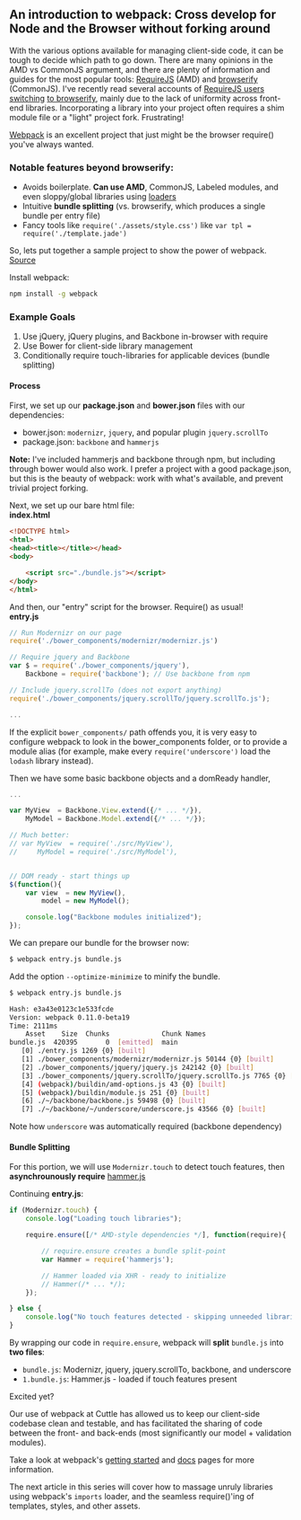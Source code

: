 
## An introduction to webpack: Cross develop for Node and the Browser without forking around

With the various options available for managing client-side code, it can be tough to decide which path to go down.  There are many opinions in the AMD vs CommonJS argument, and there are 
plenty of information and guides for the most popular tools: [RequireJS](http://www.requirejs.org/) (AMD) and [browserify](http://browserify.org/) (CommonJS). I've recently read several accounts of [RequireJS users switching](http://esa-matti.suuronen.org/blog/2013/03/22/journey-from-requirejs-to-browserify/) [to browserify](http://codeofrob.com/entries/why-i-stopped-using-amd.html), mainly due to the lack of uniformity across front-end libraries. Incorporating a library into your project often requires a shim module file or a "light" project fork. Frustrating!

[Webpack](https://github.com/webpack/webpack) is an excellent project that just might be the browser require() you've always wanted.
### Notable features beyond browserify:
* Avoids boilerplate. **Can use AMD**, CommonJS, Labeled modules, and even sloppy/global libraries using [loaders](https://github.com/webpack/docs/wiki/loader-list)
* Intuitive **bundle splitting** (vs. browserify, which produces a single bundle per entry file)
* Fancy tools like ```require('./assets/style.css')``` like ```var tpl = require('./template.jade')```

So, lets put together a sample project to show the power of webpack.
[Source](https://github.com/davidgovea/webpack-intro)

Install webpack:
```bash
npm install -g webpack
```

### Example Goals
1. Use jQuery, jQuery plugins, and Backbone in-browser with require
2. Use Bower for client-side library management
3. Conditionally require touch-libraries for applicable devices (bundle splitting)

#### Process
First, we set up our **package.json** and **bower.json** files with our dependencies:
* bower.json: ```modernizr```, ```jquery```, and popular plugin ```jquery.scrollTo``` 
* package.json: ```backbone``` and ```hammerjs```

**Note:** I've included hammerjs and backbone through npm, but including through bower would also work.  I prefer a project with a good package.json, but this is the beauty of webpack: work 
with what's available, and prevent trivial project forking.

Next, we set up our bare html file:  
**index.html**  
```html
<!DOCTYPE html>
<html>
<head><title></title></head>
<body>

    <script src="./bundle.js"></script>
</body>
</html>
```

And then, our "entry" script for the browser. Require() as usual!  
**entry.js**  
```js
// Run Modernizr on our page
require('./bower_components/modernizr/modernizr.js')

// Require jquery and Backbone
var $ = require('./bower_components/jquery'),
    Backbone = require('backbone'); // Use backbone from npm

// Include jquery.scrollTo (does not export anything)
require('./bower_components/jquery.scrollTo/jquery.scrollTo.js');

...

```
If the explicit ```bower_components/``` path offends you, it is very easy to configure webpack to look in the bower_components folder, or to provide a module alias (for example, make every 
```require('underscore')``` load the ```lodash``` library instead).

Then we have some basic backbone objects and a domReady handler,  
```js
...

var MyView  = Backbone.View.extend({/* ... */}),
    MyModel = Backbone.Model.extend({/* ... */});

// Much better:
// var MyView  = require('./src/MyView'),
//     MyModel = require('./src/MyModel'),


// DOM ready - start things up
$(function(){
    var view  = new MyView(),
        model = new MyModel();

    console.log("Backbone modules initialized");
});
```

We can prepare our bundle for the browser now:  
```bash
$ webpack entry.js bundle.js
```  
Add the option ```--optimize-minimize``` to minify the bundle.  
```bash
$ webpack entry.js bundle.js

Hash: e3a43e0123c1e533fcde
Version: webpack 0.11.0-beta19
Time: 2111ms
    Asset    Size  Chunks             Chunk Names
bundle.js  420395       0  [emitted]  main       
   [0] ./entry.js 1269 {0} [built]
   [1] ./bower_components/modernizr/modernizr.js 50144 {0} [built]
   [2] ./bower_components/jquery/jquery.js 242142 {0} [built]
   [3] ./bower_components/jquery.scrollTo/jquery.scrollTo.js 7765 {0} [built]
   [4] (webpack)/buildin/amd-options.js 43 {0} [built]
   [5] (webpack)/buildin/module.js 251 {0} [built]
   [6] ./~/backbone/backbone.js 59498 {0} [built]
   [7] ./~/backbone/~/underscore/underscore.js 43566 {0} [built]
```
Note how ```underscore``` was automatically required (backbone dependency)

#### Bundle Splitting
For this portion, we will use ```Modernizr.touch``` to detect touch features, then **asynchrounously require** [hammer.js](https://github.com/EightMedia/hammer.js)

Continuing **entry.js**:  
```js
if (Modernizr.touch) {
    console.log("Loading touch libraries");

    require.ensure([/* AMD-style dependencies */], function(require){

        // require.ensure creates a bundle split-point
        var Hammer = require('hammerjs');

        // Hammer loaded via XHR - ready to initialize
        // Hammer(/* ... */);
    });

} else {
    console.log("No touch features detected - skipping unneeded libraries");
}

```
By wrapping our code in ```require.ensure```, webpack will **split** ```bundle.js``` into **two files**:
* ```bundle.js```: Modernizr, jquery, jquery.scrollTo, backbone, and underscore
* ```1.bundle.js```: Hammer.js - loaded if touch features present

Excited yet?  
  
Our use of webpack at Cuttle has allowed us to keep our client-side codebase clean and testable, and has facilitated the sharing of code between the front- and back-ends (most significantly 
our model + validation modules).

Take a look at webpack's [getting started]() and [docs]() pages for more information.  

The next article in this series will cover how to massage unruly libraries using webpack's ```imports``` loader, and the seamless require()'ing of templates, styles, and other assets.


